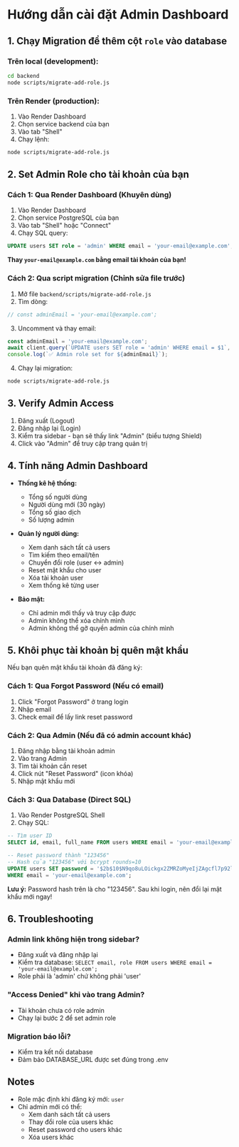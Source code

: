 # Hướng dẫn cài đặt Admin Dashboard

## 1. Chạy Migration để thêm cột `role` vào database

### Trên local (development):
```bash
cd backend
node scripts/migrate-add-role.js
```

### Trên Render (production):
1. Vào Render Dashboard
2. Chọn service backend của bạn
3. Vào tab "Shell"
4. Chạy lệnh:
```bash
node scripts/migrate-add-role.js
```

## 2. Set Admin Role cho tài khoản của bạn

### Cách 1: Qua Render Dashboard (Khuyên dùng)
1. Vào Render Dashboard
2. Chọn service PostgreSQL của bạn
3. Vào tab "Shell" hoặc "Connect"
4. Chạy SQL query:
```sql
UPDATE users SET role = 'admin' WHERE email = 'your-email@example.com';
```

**Thay `your-email@example.com` bằng email tài khoản của bạn!**

### Cách 2: Qua script migration (Chỉnh sửa file trước)
1. Mở file `backend/scripts/migrate-add-role.js`
2. Tìm dòng:
```javascript
// const adminEmail = 'your-email@example.com';
```
3. Uncomment và thay email:
```javascript
const adminEmail = 'your-email@example.com';
await client.query(`UPDATE users SET role = 'admin' WHERE email = $1`, [adminEmail]);
console.log(`✅ Admin role set for ${adminEmail}`);
```
4. Chạy lại migration:
```bash
node scripts/migrate-add-role.js
```

## 3. Verify Admin Access

1. Đăng xuất (Logout)
2. Đăng nhập lại (Login)
3. Kiểm tra sidebar - bạn sẽ thấy link "Admin" (biểu tượng Shield)
4. Click vào "Admin" để truy cập trang quản trị

## 4. Tính năng Admin Dashboard

- **Thống kê hệ thống:**
  - Tổng số người dùng
  - Người dùng mới (30 ngày)
  - Tổng số giao dịch
  - Số lượng admin

- **Quản lý người dùng:**
  - Xem danh sách tất cả users
  - Tìm kiếm theo email/tên
  - Chuyển đổi role (user ↔ admin)
  - Reset mật khẩu cho user
  - Xóa tài khoản user
  - Xem thống kê từng user

- **Bảo mật:**
  - Chỉ admin mới thấy và truy cập được
  - Admin không thể xóa chính mình
  - Admin không thể gỡ quyền admin của chính mình

## 5. Khôi phục tài khoản bị quên mật khẩu

Nếu bạn quên mật khẩu tài khoản đã đăng ký:

### Cách 1: Qua Forgot Password (Nếu có email)
1. Click "Forgot Password" ở trang login
2. Nhập email
3. Check email để lấy link reset password

### Cách 2: Qua Admin (Nếu đã có admin account khác)
1. Đăng nhập bằng tài khoản admin
2. Vào trang Admin
3. Tìm tài khoản cần reset
4. Click nút "Reset Password" (icon khóa)
5. Nhập mật khẩu mới

### Cách 3: Qua Database (Direct SQL)
1. Vào Render PostgreSQL Shell
2. Chạy SQL:
```sql
-- Tìm user ID
SELECT id, email, full_name FROM users WHERE email = 'your-email@example.com';

-- Reset password thành "123456"
-- Hash của "123456" với bcrypt rounds=10
UPDATE users SET password = '$2b$10$N9qo8uLOickgx2ZMRZoMyeIjZAgcfl7p92ldGxad68LJZdL17lhWy' 
WHERE email = 'your-email@example.com';
```

**Lưu ý:** Password hash trên là cho "123456". Sau khi login, nên đổi lại mật khẩu mới ngay!

## 6. Troubleshooting

### Admin link không hiện trong sidebar?
- Đăng xuất và đăng nhập lại
- Kiểm tra database: `SELECT email, role FROM users WHERE email = 'your-email@example.com';`
- Role phải là 'admin' chứ không phải 'user'

### "Access Denied" khi vào trang Admin?
- Tài khoản chưa có role admin
- Chạy lại bước 2 để set admin role

### Migration báo lỗi?
- Kiểm tra kết nối database
- Đảm bảo DATABASE_URL được set đúng trong .env

## Notes

- Role mặc định khi đăng ký mới: `user`
- Chỉ admin mới có thể:
  - Xem danh sách tất cả users
  - Thay đổi role của users khác
  - Reset password cho users khác
  - Xóa users khác
